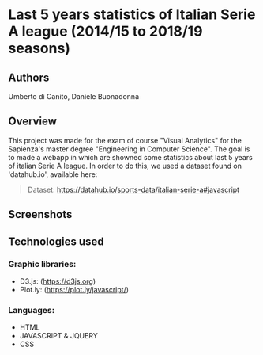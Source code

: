 # Last 5 years statistics of Italian Serie A league (2014/15 to 2018/19 seasons)

## Authors
Umberto di Canito, Daniele Buonadonna

## Overview
This project was made for the exam of course "Visual Analytics" for the Sapienza's master degree "Engineering in Computer Science". The goal is to made a webapp in which are showned some statistics about last 5 years of italian Serie A league. In order to do this, we used a dataset found on 'datahub.io', available here: 
>Dataset: https://datahub.io/sports-data/italian-serie-a#javascript

## Screenshots

## Technologies used
### Graphic libraries:
- D3.js: (https://d3js.org)
- Plot.ly: (https://plot.ly/javascript/)

### Languages:
- HTML
- JAVASCRIPT & JQUERY
- CSS
